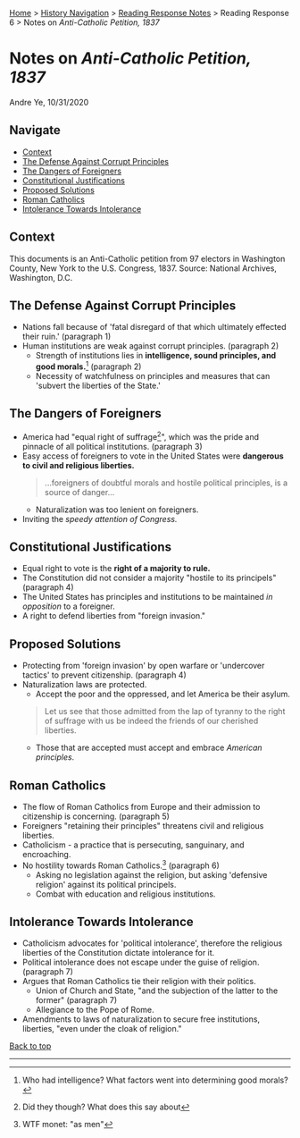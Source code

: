 [Home](https://andre-ye.github.io) > [History Navigation](https://andre-ye.github.io/history/history_navigation) > [Reading Response Notes](https://andre-ye.github.io/history/history_navigation#weekly-reading-responses) > Reading Response 6 > Notes on *Anti-Catholic Petition, 1837*

# Notes on *Anti-Catholic Petition, 1837*
Andre Ye, 10/31/2020

## Navigate
- [Context](#context)
- [The Defense Against Corrupt Principles](#the-defense-against-corrupt-principles)
- [The Dangers of Foreigners](#the-dangers-of-foreigners)
- [Constitutional Justifications](#constitutional-justifications)
- [Proposed Solutions](#proposed-solutions)
- [Roman Catholics](#roman-catholics)
- [Intolerance Towards Intolerance](#intolerance-towards-intolerance)

## Context
This documents is an Anti-Catholic petition from 97 electors in Washington County, New York to the U.S. Congress, 1837. Source: National Archives, Washington, D.C.

## The Defense Against Corrupt Principles
- Nations fall because of 'fatal disregard of that which ultimately effected their ruin.' (paragraph 1)
- Human institutions are weak against corrupt principles. (paragraph 2)
  - Strength of institutions lies in **intelligence, sound principles, and good morals.**[^2] (paragraph 2)
  - Necessity of watchfulness on principles and measures that can 'subvert the liberties of the State.'

## The Dangers of Foreigners
- America had "equal right of suffrage[^1]", which was the pride and pinnacle of all political institutions. (paragraph 3)
- Easy access of foreigners to vote in the United States were **dangerous to civil and religious liberties.**
  > ...foreigners of doubtful morals and hostile political principles, is a source of danger...
  - Naturalization was too lenient on foreigners.
- Inviting the *speedy attention of Congress.*

## Constitutional Justifications
- Equal right to vote is the **right of a majority to rule.**
- The Constitution did not consider a majority "hostile to its principels" (paragraph 4)
- The United States has principles and institutions to be maintained *in opposition* to a foreigner.
- A right to defend liberties from "foreign invasion."

## Proposed Solutions
- Protecting from 'foreign invasion' by open warfare or 'undercover tactics' to prevent citizenship. (paragraph 4)
- Naturalization laws are protected.
  - Accept the poor and the oppressed, and let America be their asylum.
  > Let us see that those admitted from the lap of tyranny to the right of suffrage with us be indeed the friends of our cherished liberties.
  - Those that are accepted must accept and embrace *American principles*.

## Roman Catholics
- The flow of Roman Catholics from Europe and their admission to citizenship is concerning. (paragraph 5)
- Foreigners "retaining their principles" threatens civil and religious liberties.
- Catholicism - a practice that is persecuting, sanguinary, and encroaching.
- No hostility towards Roman Catholics.[^3] (paragraph 6)
  - Asking no legislation against the religion, but asking 'defensive religion' against its political principels.
  - Combat with education and religious institutions.

## Intolerance Towards Intolerance
- Catholicism advocates for 'political intolerance', therefore the religious liberties of the Constitution dictate intolerance for it.
- Political intolerance does not escape under the guise of religion. (paragraph 7)
- Argues that Roman Catholics tie their religion with their politics.
  - Union of Church and State, "and the subjection of the latter to the former" (paragraph 7)
  - Allegiance to the Pope of Rome.
- Amendments to laws of naturalization to secure free institutions, liberties, "even under the cloak of religion."

[Back to top](#)

---

[^2]: Who had intelligence? What factors went into determining good morals?
[^1]: Did they though? What does this say about
[^3]: WTF monet: "as men"
